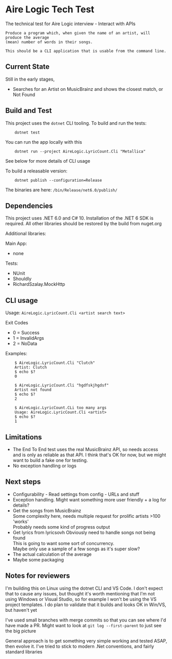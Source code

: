 # Aire Logic Tech Test

The technical test for Aire Logic interview - Interact with APIs

    Produce a program which, when given the name of an artist, will produce the average
    (mean) number of words in their songs.

    This should be a CLI application that is usable from the command line.

## Current State

Still in the early stages, 
- Searches for an Artist on MusicBrainz and shows the closest match, or Not Found


## Build and Test

This project uses the `dotnet` CLI tooling.  To build and run the tests:

```
    dotnet test
```

You can run the app locally with this
```
    dotnet run --project AireLogic.LyricCount.Cli "Metallica"
```
See below for more details of CLI usage

To build a releasable version:

```
    dotnet publish --configuration=Release
```
The binaries are here: `/bin/Release/net6.0/publish/`


## Dependencies

This project uses .NET 6.0 and C# 10.  Installation of the .NET 6 SDK is required.  All other libraries should be restored by the build from nuget.org

Additional libraries:

Main App:
- none

Tests:
- NUnit 
- Shouldly
- RichardSzalay.MockHttp

## CLI usage

Usage: `AireLogic.LyricCount.Cli <artist search text>`

Exit Codes
- 0 = Success
- 1 = InvalidArgs
- 2 = NoData

Examples:

```
    $ AireLogic.LyricCount.Cli "Clutch"
    Artist: Clutch
    $ echo $?
    0

    $ AireLogic.LyricCount.Cli "hgdfskjhgdsf"
    Artist not found
    $ echo $?
    2

    $ AireLogic.LyricCount.CLi too many args
    Usage: AireLogic.LyricCount.Cli <artist>
    $ echo $?
    1
```

## Limitations
- The End To End test uses the real MusicBrainz API, so needs access and is only as reliable as that API.  I think that's OK for now, but we might want to build a fake one for testing.  
- No exception handling or logs

## Next steps
- Configurability - Read settings from config - URLs and stuff
- Exception handling.  Might want something more user friendly + a log for details?
- Get the songs from MusicBrainz  
  Some complexity here, needs multiple request for prolific artists >100 'works'  
  Probably needs some kind of progress output
- Get lyrics from lyricsovh
  Obviously need to handle songs not being found  
  This is going to want some sort of concurrency.  
  Maybe only use a sample of a few songs as it's super slow?
- The actual calculation of the average
- Maybe some packaging

## Notes for reviewers

I'm building this on Linux using the dotnet CLI and VS Code.
I don't expect that to cause any issues, but thought it's worth mentioning that I'm not using Windows or Visual Studio, so
for example I won't be using the VS project templates.  I do plan to validate that it builds and looks OK in Win/VS, but haven't yet

I've used small branches with merge commits so that you can see where I'd have made a PR.
Might want to look at `git log --first-parent` to just see the big picture

General approach is to get something very simple working and tested ASAP, then evolve it.  I've tried to stick to modern .Net conventions,
and fairly standard libraries

